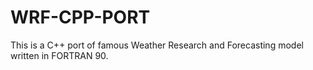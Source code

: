 # WRF-CPP-PORT
This is a C++ port of famous Weather Research and Forecasting model written in FORTRAN 90. 
